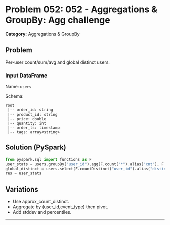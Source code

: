 # Problem 052: 052 - Aggregations & GroupBy: Agg challenge

**Category:** Aggregations & GroupBy

## Problem
Per-user count/sum/avg and global distinct users.

### Input DataFrame
Name: `users`

Schema:
```
root
 |-- order_id: string
 |-- product_id: string
 |-- price: double
 |-- quantity: int
 |-- order_ts: timestamp
 |-- tags: array<string>
```

## Solution (PySpark)
```python
from pyspark.sql import functions as F
user_stats = users.groupBy("user_id").agg(F.count("*").alias("cnt"), F.sum("value").alias("sum_value"), F.avg("value").alias("avg_value"))
global_distinct = users.select(F.countDistinct("user_id").alias("distinct_users"))
res = user_stats
```

## Variations
- Use approx_count_distinct.
- Aggregate by (user_id,event_type) then pivot.
- Add stddev and percentiles.

---
